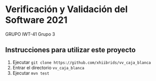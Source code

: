 # Verificación y Validación del Software 2021
GRUPO IWT-41 Grupo 3 

## Instrucciones para utilizar este proyecto
1. Ejecutar `git clone https://github.com/xhiibrids/vv_caja_blanca`
2. Entrar el directorio `vv_caja_blanca`
3. Ejecutar `mvn test`
